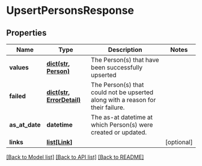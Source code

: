 # UpsertPersonsResponse


## Properties
Name | Type | Description | Notes
------------ | ------------- | ------------- | -------------
**values** | [**dict(str, Person)**](Person.md) | The Person(s) that have been successfully upserted | 
**failed** | [**dict(str, ErrorDetail)**](ErrorDetail.md) | The Person(s) that could not be upserted along with a reason for their failure. | 
**as_at_date** | **datetime** | The as-at datetime at which Person(s) were created or updated. | 
**links** | [**list[Link]**](Link.md) |  | [optional] 

[[Back to Model list]](../README.md#documentation-for-models) [[Back to API list]](../README.md#documentation-for-api-endpoints) [[Back to README]](../README.md)


